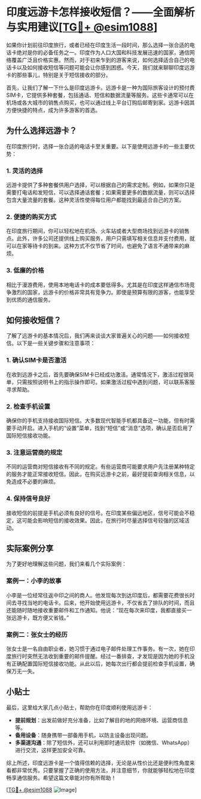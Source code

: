 # 印度远游卡怎样接收短信？——全面解析与实用建议[[TG💪+ @esim1088](https://t.me/s/esim1088)]

如果你计划前往印度旅行，或者已经在印度生活一段时间，那么选择一张合适的电话卡绝对是你的必备任务之一。印度作为人口大国和科技发展迅速的国家，通信网络覆盖广泛且价格实惠。然而，对于初来乍到的游客来说，如何选择适合自己的电话卡以及如何接收短信等问题可能会让你感到困惑。今天，我们就来聊聊印度远游卡的那些事儿，特别是关于短信接收的部分。

首先，让我们了解一下什么是印度远游卡。远游卡是一种为国际旅客设计的预付费SIM卡，它提供多种套餐，包括通话、短信和数据流量等服务。这些卡通常可以在机场或各大城市的销售点购买，也可以通过线上平台订购后邮寄到家。远游卡因其方便快捷的特点，成为许多游客的首选。

## 为什么选择远游卡？

在印度旅行时，选择一张合适的电话卡至关重要。以下是使用远游卡的一些主要优势：

### 1. **灵活的选择**
   远游卡提供了多种套餐供用户选择，可以根据自己的需求定制。例如，如果你只是需要打电话和发短信，可以选择通话套餐；如果需要更多的数据流量，则可以选择包含大量流量的套餐。这种灵活性使得每位用户都能找到最适合自己的方案。

### 2. **便捷的购买方式**
   在印度旅行期间，你可以轻松地在机场、火车站或者大型商场找到远游卡的销售点。此外，许多公司还提供线上购买服务，用户只需填写相关信息并支付费用，就可以在家等待卡的到来。这种方式不仅节省了时间，也避免了语言不通带来的麻烦。

### 3. **低廉的价格**
   相比于漫游费用，使用本地电话卡的成本要低得多。尤其是在印度这样通信市场竞争激烈的国家，远游卡的价格非常具有竞争力。即使是预算有限的游客，也能享受到优质的通信服务。

## 如何接收短信？

了解了远游卡的基本情况后，我们再来谈谈大家普遍关心的问题——如何接收短信。以下是一些关键步骤和注意事项：

### 1. **确认SIM卡是否激活**
   在收到远游卡之后，首先要确保SIM卡已经成功激活。通常情况下，激活过程很简单，只需按照说明书上的指示操作即可。如果激活过程中遇到问题，可以联系客服寻求帮助。

### 2. **检查手机设置**
   确保你的手机支持接收国际短信。大多数现代智能手机都具备这一功能，但有时需要手动开启。进入手机的“设置”菜单，找到“短信”或“消息”选项，确认是否启用了国际短信接收功能。

### 3. **注意运营商的规定**
   不同的运营商对短信接收有不同的规定。有些运营商可能要求用户先注册某种特定的服务才能正常接收短信。因此，在购买远游卡之前，最好提前查询相关信息，以免造成不必要的麻烦。

### 4. **保持信号良好**
   接收短信的前提是手机必须有良好的信号。在印度某些偏远地区，信号可能会不稳定，这可能会影响短信的接收效果。因此，在旅行时尽量选择信号较强的区域活动。

## 实际案例分享

为了更好地理解这些问题，我们来看几个实际案例：

### 案例一：小李的故事
小李是一位经常往返中印之间的商人。他发现每次到达印度后，都需要花费很长时间去寻找当地的电话卡。后来，他开始使用远游卡，不仅省去了排队的时间，而且还能随时随地接收重要邮件和工作通知。他说：“现在每次来印度，我都直接买一张远游卡，既方便又省钱。”

### 案例二：张女士的经历
张女士是一名自由职业者，她习惯于通过电子邮件处理工作事务。有一次，她在印度旅行时突然无法收到重要的邮件提醒。经过一番排查，才发现是因为她的手机没有正确配置国际短信接收功能。从此以后，她每次出行都会提前检查手机设置，确保万无一失。

## 小贴士

最后，这里给大家几点小贴士，帮助你在印度顺利使用远游卡：

- **提前规划**：出发前做好充分准备，比如了解目的地的网络环境、运营商信息等。
- **备用设备**：随身携带一部备用手机，以防主设备出现问题。
- **多渠道沟通**：除了短信外，还可以利用即时通讯软件（如微信、WhatsApp）进行交流，这样更加安全可靠。

综上所述，印度远游卡是一个值得信赖的选择，无论是从性价比还是便利性角度来看都非常优秀。只要掌握了正确的使用方法，并注意细节，你就能够轻松地在印度畅享通信服务。希望这篇文章能对你有所帮助！

[[TG💪+ @esim1088](https://t.me/s/esim1088) ![Image](https://i.postimg.cc/4NQfJmqS/Snipaste-2025-05-13-00-14-12.png)]